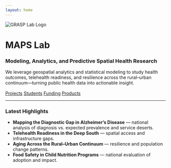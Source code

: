 ```yaml
---
layout: home
---
```


<div class="hero">
  <img src="{{ '/assets/logo.png' | relative_url }}" alt="GRASP Lab Logo">
  <h1>MAPS Lab</h1>
  <h3>Modeling, Analytics, and Predictive Spatial Health Research</h3>
  <p class="lead">
    We leverage geospatial analytics and statistical modeling to study health outcomes,
    telehealth readiness, and resilience across the rural–urban continuum—turning public
    health data into actionable insight.
  </p>

  <div style="margin-top:16px">
    <a class="btn" href="{{ '/projects/'  | relative_url }}">Projects</a>
    <a class="btn" href="{{ '/students/'  | relative_url }}">Students</a>
    <a class="btn" href="{{ '/funding/'   | relative_url }}">Funding</a>
    <a class="btn" href="{{ '/products/'  | relative_url }}">Products</a>
  </div>
</div>

<hr class="rule"/>

### Latest Highlights
-  **Mapping the Diagnostic Gap in Alzheimer’s Disease** — national analysis of diagnosis vs. expected prevalence and service deserts.
-  **Telehealth Readiness in the Deep South** — spatial access and infrastructure gaps.
-  **Aging Across the Rural–Urban Continuum** — resilience and population change patterns.
-  **Food Safety in Child Nutrition Programs** — national evaluation of adoption and impact.
